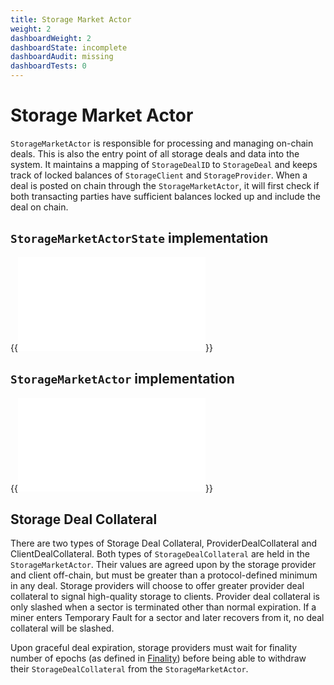```yaml
---
title: Storage Market Actor
weight: 2
dashboardWeight: 2
dashboardState: incomplete
dashboardAudit: missing
dashboardTests: 0
---
```


# Storage Market Actor

`StorageMarketActor` is responsible for processing and managing on-chain deals. This is also the entry point of all storage deals and data into the system. It maintains a mapping of `StorageDealID` to `StorageDeal` and keeps track of locked balances of `StorageClient` and `StorageProvider`. When a deal is posted on chain through the `StorageMarketActor`, it will first check if both transacting parties have sufficient balances locked up and include the deal on chain. 

## `StorageMarketActorState` implementation

{{<embed src="/externals/specs-actors/actors/builtin/market/market_state.go" lang="go" >}}

## `StorageMarketActor` implementation

{{<embed src="/externals/specs-actors/actors/builtin/market/market_actor.go" lang="go" >}}


## Storage Deal Collateral

There are two types of Storage Deal Collateral, ProviderDealCollateral and ClientDealCollateral. Both types of `StorageDealCollateral` are held in the `StorageMarketActor`.
Their values are agreed upon by the storage provider and client off-chain, but must be greater than a protocol-defined minimum in any deal. Storage providers will choose to offer greater provider deal collateral to signal high-quality storage to clients. Provider deal collateral is only slashed when a sector is terminated other than normal expiration. If a miner enters Temporary Fault for a sector and later recovers from it, no deal collateral will be slashed.

Upon graceful deal expiration, storage providers must wait for finality number of epochs (as defined in [Finality](expected_consensus#finality-in-ec)) before being able to withdraw their `StorageDealCollateral` from the `StorageMarketActor`.
